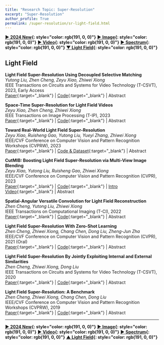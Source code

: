 ```yaml
---
title: "Research Topic: Super-Resolution"
excerpt: "Super-Resolution"
author_profile: True
permalink: /super-resolution/sr-light-field.html
---
```


**[▶ 2024 New](/super-resolution/2024-New){: style="color: rgb(191, 0, 0)"}**
**[▶ Image](/super-resolution/sr-image){: style="color: rgb(191, 0, 0)"}**
**[▶ Video](/super-resolution/sr-video){: style="color: rgb(191, 0, 0)"}**
**[▶ Spectrum](/super-resolution/sr-spectrum){: style="color: rgb(191, 0, 0)"}**
**[▼ Light Field](/super-resolution/sr-light-field){: style="color: rgb(191, 0, 0)"}**

## Light Field

**Light Field Super-Resolution Using Decoupled Selective Matching** <br>
_Yutong Liu, Zhen Cheng, Zeyu Xiao, Zhiwei Xiong_ <br>
<span><pub>IEEE Transactions on Circuits and Systems for Video Technology (T-CSVT), 2023, Early Access</pub></span> <br>
[Paper](https://ieeexplore.ieee.org/abstract/document/10268449){:target="\_blank"} |
[Code](https://github.com/Yutong2022/DSMNet){:target="\_blank"} |
<a onclick='expandABS("liu23")'> Abstract </a>

<div style="display: none;" class=abs id="liu23"><br>
Non-local self-similarity has been well exploited in the single image super-resolution task as an effective prior. However, due to the difficulty of modeling the 4D correspondence globally, the potential of the non-local prior is less revealed for light field (LF) super-resolution. Meanwhile, existing non-local models only utilize the global spatial correspondence, but largely neglect the global geometric correspondence. To address the aforementioned problems, we propose a Decoupled Selective Matching Network (DSMNet) for LF super-resolution, by designing a novel selective matching mechanism to flexibly extract non-local information from specific 4D positions in an LF. Such a mechanism matches the reference patch with several auxiliary patches dynamically searched from predefined windows, which promotes efficiency while improving performance compared to the existing non-local models. Specifically, our DSMNet decouples the whole LF into Sub-Aperture Images (SAIs) and Epipolar Plane Images (EPIs). For each SAI patch, we separately perform the selective matching inside the current SAI and cross different SAIs to exploit the global spatial correspondence efficiently. For each EPI patch, we separately perform the selective matching in EPIs of different orientations to embed robust LF geometric information into features by enhancing EPI textures, which exploits the global geometric correspondence in an efficient manner. Comprehensive experiments validate that DSMNet outperforms state-of-the-art LF super-resolution methods both quantitatively and qualitatively.
</div>

**Space-Time Super-Resolution for Light Field Videos** <br>
_Zeyu Xiao, Zhen Cheng, Zhiwei Xiong_ <br>
<span><pub>IEEE Transactions on Image Processing (T-IP), 2023</pub></span> <br>
[Paper](https://ieeexplore.ieee.org/abstract/document/10225699/){:target="\_blank"} |
[Code](https://github.com/zeyuxiao1997/LFSTVSR){:target="\_blank"} |
<a onclick='expandABS("xiao23tip")'> Abstract </a>

<div style="display: none;" class=abs id="xiao23tip"><br>
Light field (LF) cameras suffer from a fundamental trade-off between spatial and angular resolutions. Additionally, due to the significant amount of data that needs to be recorded, the Lytro ILLUM, a modern LF camera, can only capture three frames per second. In this paper, we consider space-time super-resolution (SR) for LF videos, aiming at generating high-resolution and high-frame-rate LF videos from low-resolution and low-frame-rate observations. Extending existing space-time video SR methods to this task directly will meet two key challenges: 1) how to re-organize sub-aperture images (SAIs) efficiently and effectively given highly redundant LF videos, and 2) how to aggregate complementary information between multiple SAIs and frames considering the coherence in LF videos. To address the above challenges, we propose a novel framework for space-time super-resolving LF videos for the first time. First, we propose a novel Multi-Scale Dilated SAI Re-organization strategy for re-organizing SAIs into auxiliary view stacks with decreasing resolution as the Chebyshev distance in the angular dimension increases. In particular, the auxiliary view stack with original resolution preserves essential visual details, while the down-scaled view stacks capture long-range contextual information. Second, we propose the Multi-Scale Aggregated Feature extractor and the Angular-Assisted Feature Interpolation module to utilize and aggregate information from the spatial, angular, and temporal dimensions in LF videos. The former aggregates similar contents from different SAIs and frames for subsequent reconstruction in a disparity-free manner at the feature level, whereas the latter interpolates intermediate frames temporally by implicitly aggregating geometric information. Compared to other potential approaches, experimental results demonstrate that the reconstructed LF videos generated by our framework achieve higher reconstruction quality and better preserve the LF parallax structure and temporal consistency. The implementation code is available at https://github.com/zeyuxiao1997/LFSTVSR.

</div>

**Toward Real-World Light Field Super-Resolution** <br>
_Zeyu Xiao, Ruisheng Gao, Yutong Liu, Yueyi Zhang, Zhiwei Xiong_ <br>
<span><pub>IEEE/CVF Conference on Computer Vision and Pattern Recognition Workshops (CVPRW), 2023</pub></span> <br>
[Paper](https://openaccess.thecvf.com/content/CVPR2023W/LFNAT/papers/Xiao_Toward_Real-World_Light_Field_Super-Resolution_CVPRW_2023_paper.pdf){:target="\_blank"} |
[Code & Dataset](https://github.com/zeyuxiao1997/RealLFSR){:target="\_blank"} |
<a onclick='expandABS("xiao23cvprw")'> Abstract </a>

<div style="display: none;" class=abs id="xiao23cvprw"><br>
Deep learning has opened up new possibilities for light field super-resolution (SR), but existing methods trained on synthetic datasets with simple degradations (e.g., bicubic downsampling) suffer from poor performance when applied to complex real-world scenarios. To address this problem, we introduce LytroZoom, the first real-world light field SR dataset capturing paired low- and high-resolution light fields of diverse indoor and outdoor scenes using a Lytro ILLUM camera. Additionally, we propose the Omni-Frequency Projection Network (OFPNet), which decomposes the omni-frequency components and iteratively enhances them through frequency projection operations to address spatially variant degradation processes present in all frequency components. Experiments demonstrate that models trained on LytroZoom outperform those trained on synthetic datasets and are generalizable to diverse content and devices. Quantitative and qualitative evaluations verify the superiority of OFPNet. We believe this work will inspire future research in real-world light field SR.
</div>

**CutMIB: Boosting Light Field Super-Resolution via Multi-View Image Blending** <br>
_Zeyu Xiao, Yutong Liu, Ruisheng Gao, Zhiwei Xiong_ <br>
<span><pub>IEEE/CVF Conference on Computer Vision and Pattern Recognition (CVPR), 2023</pub></span> <br>
[Paper](https://openaccess.thecvf.com/content/CVPR2023/html/Xiao_CutMIB_Boosting_Light_Field_Super-Resolution_via_Multi-View_Image_Blending_CVPR_2023_paper.html){:target="\_blank"} |
[Code](https://github.com/zeyuxiao1997/CutMIB){:target="\_blank"} |
[Intro Video](https://www.youtube.com/watch?v=kcB94P5CWOc){:target="\_blank"} |
<a onclick='expandABS("xiao23cvpr")'> Abstract </a>

<div style="display: none;" class=abs id="xiao23cvpr"><br>
Data augmentation (DA) is an efficient strategy for improving the performance of deep neural networks. Recent DA strategies have demonstrated utility in single image super-resolution (SR). Little research has, however, focused on the DA strategy for light field SR, in which multi-view information utilization is required. For the first time in light field SR, we propose a potent DA strategy called CutMIB to improve the performance of existing light field SR networks while keeping their structures unchanged. Specifically, CutMIB first cuts low-resolution (LR) patches from each view at the same location. Then CutMIB blends all LR patches to generate the blended patch and finally pastes the blended patch to the corresponding regions of high-resolution light field views, and vice versa. By doing so, CutMIB enables light field SR networks to learn from implicit geometric information during the training stage. Experimental results demonstrate that CutMIB can improve the reconstruction performance and the angular consistency of existing light field SR networks. We further verify the effectiveness of CutMIB on real-world light field SR and light field denoising. The implementation code is available at https://github.com/zeyuxiao1997/CutMIB.
</div>

**Spatial-Angular Versatile Convolution for Light Field Reconstruction** <br>
_Zhen Cheng, Yutong Liu, Zhiwei Xiong_ <br>
<span><pub>IEEE Transactions on Computational Imaging (T-CI), 2022</pub></span> <br>
[Paper](https://ieeexplore.ieee.org/document/9966657/){:target="\_blank"} |
[Code](https://github.com/Joechann0831/SAV_conv){:target="\_blank"} |
<a onclick='expandABS("cheng22")'> Abstract </a>

<div style="display: none;" class=abs id="cheng22"><br>
Spatial-angular separable convolution (SAS-conv) has been widely used for efficient and effective 4D light field (LF) feature embedding in different tasks, which mimics a 4D convolution by alternatively operating on 2D spatial slices and 2D angular slices. In this paper, we argue that, despite its global intensity modeling capabilities, SAS-conv can only embed local geometry information into the features, resulting in inferior performances in the regions with textures and occlusions. Because the epipolar lines are highly related to the scene depth, we introduce the concept of spatial-angular correlated convolution (SAC-conv). By alternating 2D convolutions on the vertical and horizontal epipolar slices, SAC-conv can embed global and robust geometry information into the features. We verify that SAS-conv and SAC-conv are skilled at different aspects of 4D LF feature embedding through a detailed feature and error analysis. Based on their complementarity, we further combine SAS-conv and SAC-conv by a parallel residual connection, forming a new spatial-angular versatile convolution (SAV-conv) module. We conduct comprehensive experiments on two representative LF reconstruction tasks, i.e., LF angular super-resolution and LF spatial super-resolution. Both the quantitative and qualitative results demonstrate that, without any extra parameters, networks upgraded with our proposed SAV-conv notably outperform those upgraded with SAS-conv and achieve a new state-of-the-art performance.
</div>

**Light Field Super-Resolution With Zero-Shot Learning** <br>
_Zhen Cheng, Zhiwei Xiong, Chang Chen, Dong Liu, Zheng-Jun Zha_ <br>
<span><pub>IEEE/CVF Conference on Computer Vision and Pattern Recognition (CVPR), 2021 <highlighted>(Oral)</highlighted></pub></span> <br>
[Paper](https://openaccess.thecvf.com/content/CVPR2021/html/Cheng_Light_Field_Super-Resolution_With_Zero-Shot_Learning_CVPR_2021_paper){:target="\_blank"} |
[Code](https://github.com/Joechann0831/LFZSSR){:target="\_blank"} |
<a onclick='expandABS("cheng21")'> Abstract </a>

<div style="display: none;" class=abs id="cheng21"><br>
Deep learning provides a new avenue for light field super-resolution (SR). However, the domain gap caused by drastically different light field acquisition conditions poses a main obstacle in practice. To fill this gap, we propose a zero-shot learning framework for light field SR, which learns a mapping to super-resolve the reference view with examples extracted solely from the input low-resolution light field itself. Given highly limited training data under the zero-shot setting, however, we observe that it is difficult to train an end-to-end network successfully. Instead, we divide this challenging task into three sub-tasks, i.e., pre-upsampling, view alignment, and multi-view aggregation, and then conquer them separately with simple yet efficient CNNs. Moreover, the proposed framework can be readily extended to finetune the pre-trained model on a source dataset to better adapt to the target input, which further boosts the performance of light field SR in the wild. Experimental results validate that our method not only outperforms classic non-learning-based methods, but also generalizes better to unseen light fields than state-of-the-art deep-learning-based methods when the domain gap is large.
</div>

**Light Field Super-Resolution By Jointly Exploiting Internal and External Similarities** <br>
_Zhen Cheng, Zhiwei Xiong, Dong Liu_ <br>
<span><pub>IEEE Transactions on Circuits and Systems for Video Technology (T-CSVT), 2020</pub></span> <br>
[Paper](https://ieeexplore.ieee.org/document/8733069){:target="\_blank"} |
[Code](https://github.com/Joechann0831/LFSR-FusNet){:target="\_blank"} |
<a onclick='expandABS("cheng20")'> Abstract </a>

<div style="display: none;" class=abs id="cheng20"><br>
Light field images taken by plenoptic cameras often have a tradeoff between spatial and angular resolutions. In this paper, we propose a novel spatial super-resolution approach for light field images by jointly exploiting internal and external similarities. The internal similarity refers to the correlations across the angular dimensions of the 4D light field itself, while the external similarity refers to the cross-scale correlations learned from an external light field dataset. Specifically, we advance the classic projection-based method that exploits the internal similarity by introducing the intensity consistency checking criterion and a back-projection refinement, while the external correlation is learned by a CNN-based method which aggregates all warped high-resolution sub-aperture images upsampled from the low-resolution input using a single image super-resolution method. By analyzing the error distributions of the above two methods and investigating the upperbound of combining them, we find that the internal and external similarities are complementary to each other. Accordingly, we further propose a pixel-wise adaptive fusion network to take advantage of both their merits by learning a weighting matrix. Experimental results on both synthetic and real-world light field datasets validate the superior performance of the proposed approach over the state-of-the-arts.
</div>

**Light Field Super-Resolution: A Benchmark** <br>
_Zhen Cheng, Zhiwei Xiong, Chang Chen, Dong Liu_ <br>
<span><pub>IEEE/CVF Conference on Computer Vision and Pattern Recognition Workshops (CVPRW), 2019</pub></span> <br>
[Paper](http://openaccess.thecvf.com/content_CVPRW_2019/html/NTIRE/Cheng_Light_Field_Super-Resolution_A_Benchmark_CVPRW_2019_paper){:target="\_blank"} |
[Code](https://github.com/Joechann0831/LFSRBenchmark){:target="\_blank"} |
<a onclick='expandABS("cheng18")'> Abstract </a>

<div style="display: none;" class=abs id="cheng18"><br>
Lenslet-based light field imaging generally suffers from a fundamental trade-off between spatial and angular resolutions, which limits its promotion to practical applications. To this end, a substantial amount of efforts have been dedicated to light field super-resolution (SR) in recent years. Despite the demonstrated success, existing light field SR methods are often evaluated based on different degradation assumptions using different datasets, and even contradictory results are reported in literature. In this paper, we conduct the first systematic benchmark evaluation for representative light field SR methods on both synthetic and real-world datasets with various downsampling kernels and scaling factors. We then analyze and discuss the advantages and limitations of each kind of method from different perspectives. Especially, we find that CNN-based single image SR without using any angular information outperforms most light field SR methods even including learning-based ones. This benchmark evaluation, along with the comprehensive analysis and discussion, sheds light on the future researches in light field SR.
</div>

---

**[▶ 2024 New](/super-resolution/2024-New){: style="color: rgb(191, 0, 0)"}**
**[▶ Image](/super-resolution/sr-image){: style="color: rgb(191, 0, 0)"}**
**[▶ Video](/super-resolution/sr-video){: style="color: rgb(191, 0, 0)"}**
**[▶ Spectrum](/super-resolution/sr-spectrum){: style="color: rgb(191, 0, 0)"}**
**[▲ Light Field](/super-resolution/sr-light-field){: style="color: rgb(191, 0, 0)"}**
